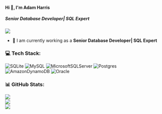#### Hi 👋, I'm Adam Harris
##### **Senior Database Developer| SQL Expert**

[![](https://visitcount.itsvg.in/api?id=adamharris1219&icon=0&color=9)](https://visitcount.itsvg.in)

- 🔭 I am currently working as a **Senior Database Developer| SQL Expert**

### 💻 Tech Stack:
![SQLite](https://img.shields.io/badge/sqlite-%2307405e.svg?style=flat&logo=sqlite&logoColor=white) ![MySQL](https://img.shields.io/badge/mysql-%2300f.svg?style=flat&logo=mysql&logoColor=white) ![MicrosoftSQLServer](https://img.shields.io/badge/Microsoft%20SQL%20Sever-CC2927?style=flat&logo=microsoft%20sql%20server&logoColor=white) ![Postgres](https://img.shields.io/badge/postgres-%23316192.svg?style=flat&logo=postgresql&logoColor=white) ![AmazonDynamoDB](https://img.shields.io/badge/Amazon%20DynamoDB-4053D6?style=flat&logo=Amazon%20DynamoDB&logoColor=white) ![Oracle](https://img.shields.io/badge/Oracle-F80000?style=flat&logo=oracle&logoColor=white)


### 📊 GitHub Stats:
![](https://github-readme-stats.vercel.app/api?username=adamharris1219&theme=radical&hide_border=false&include_all_commits=false&count_private=false)<br/>
![](https://github-readme-streak-stats.herokuapp.com/?user=adamharris1219&theme=radical&hide_border=false)<br/>
![](https://github-readme-stats.vercel.app/api/top-langs/?username=adamharris1219&theme=radical&hide_border=false&include_all_commits=false&count_private=false&layout=compact)

